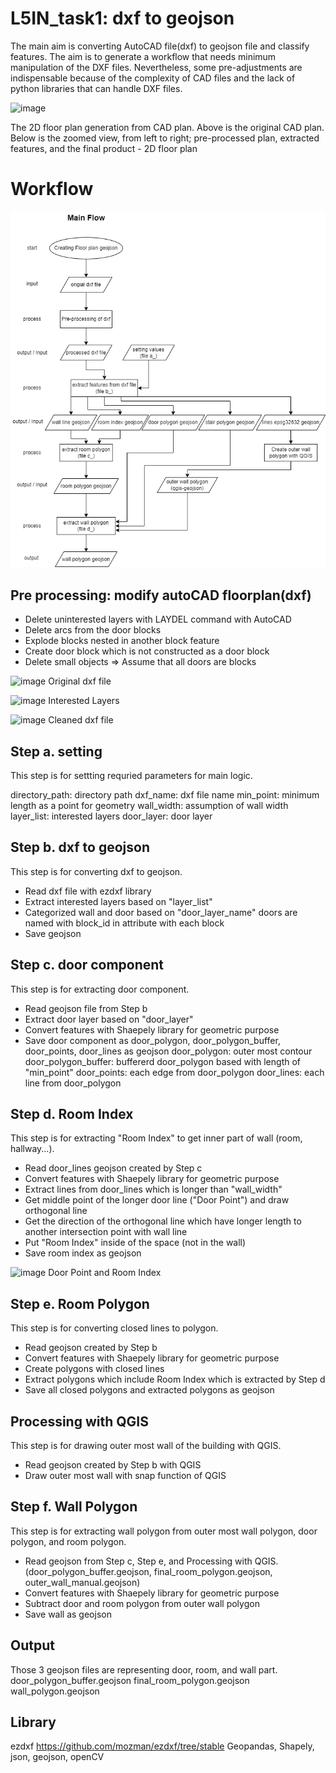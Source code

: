# L5IN_task1: dxf to geojson
 The main aim is converting AutoCAD file(dxf) to geojson file and classify features. The aim is to generate a workflow that needs minimum manipulation of the DXF files. Nevertheless, some pre-adjustments are indispensable because of the complexity of CAD files and the lack of python libraries that can handle DXF files.


![image](https://github.com/chungkang/L5IN_task1/assets/36185863/1efa5a0c-4193-4ebe-8d50-c0e32cd01bb9)

The 2D floor plan generation from CAD plan. Above is the original CAD plan. Below is the zoomed view, from left to right; pre-processed plan, extracted features, and the final product - 2D floor plan

# Workflow
![image](https://github.com/chungkang/L5IN_task1/blob/main/flow_chart.drawio.png)

## Pre processing: modify autoCAD floorplan(dxf)
- Delete uninterested layers with LAYDEL command with AutoCAD
- Delete arcs from the door blocks
- Explode blocks nested in another block feature
- Create door block which is not constructed as a door block
- Delete small objects
  => Assume that all doors are blocks

![image](https://github.com/chungkang/L5IN_task1/assets/36185863/3818d631-f58c-4fcc-a03f-2702cd1899e7)
Original dxf file

![image](https://github.com/chungkang/L5IN_task1/assets/36185863/0e188574-caa7-4a14-8c2e-a9ac26eb0364)
Interested Layers

![image](https://github.com/chungkang/L5IN_task1/assets/36185863/09e4880b-281b-4378-85d7-ebd7ea8ccd86)
Cleaned dxf file


## Step a. setting
This step is for settting requried parameters for main logic.

directory_path: directory path
dxf_name: dxf file name
min_point: minimum length as a point for geometry
wall_width: assumption of wall width
layer_list: interested layers
door_layer: door layer

## Step b. dxf to geojson
This step is for converting dxf to geojson.

- Read dxf file with ezdxf library
- Extract interested layers based on "layer_list"
- Categorized wall and door based on "door_layer_name"
  doors are named with block_id in attribute with each block
- Save geojson

## Step c. door component
This step is for extracting door component.

- Read geojson file from Step b
- Extract door layer based on "door_layer"
- Convert features with Shaepely library for geometric purpose
- Save door component as door_polygon, door_polygon_buffer, door_points, door_lines as geojson
door_polygon: outer most contour
door_polygon_buffer: buffererd door_polygon based with length of "min_point"
door_points: each edge from door_polygon
door_lines: each line from door_polygon

## Step d. Room Index
This step is for extracting "Room Index" to get inner part of wall (room, hallway...).

- Read door_lines geojson created by Step c
- Convert features with Shaepely library for geometric purpose
- Extract lines from door_lines which is longer than "wall_width"
- Get middle point of the longer door line ("Door Point") and draw orthogonal line
- Get the direction of the orthogonal line which have longer length to another intersection point with wall line
- Put "Room Index" inside of the space (not in the wall)
- Save room index as geojson

![image](https://github.com/chungkang/L5IN_task1/assets/36185863/d997d6c8-b9cb-4121-aa7b-108911d1c711)
Door Point and Room Index

## Step e. Room Polygon
This step is for converting closed lines to polygon.

- Read geojson created by Step b
- Convert features with Shaepely library for geometric purpose
- Create polygons with closed lines
- Extract polygons which include Room Index which is extracted by Step d
- Save all closed polygons and extracted polygons as geojson

## Processing with QGIS
This step is for drawing outer most wall of the building with QGIS.

- Read geojson created by Step b with QGIS
- Draw outer most wall with snap function of QGIS

## Step f. Wall Polygon
This step is for extracting wall polygon from outer most wall polygon, door polygon, and room polygon.

- Read geojson from Step c, Step e, and Processing with QGIS. (door_polygon_buffer.geojson, final_room_polygon.geojson, outer_wall_manual.geojson)
- Convert features with Shaepely library for geometric purpose
- Subtract door and room polygon from outer wall polygon
- Save wall as geojson

## Output
Those 3 geojson files are representing door, room, and wall part.
door_polygon_buffer.geojson
final_room_polygon.geojson
wall_polygon.geojson

## Library
ezdxf https://github.com/mozman/ezdxf/tree/stable
Geopandas, Shapely, json, geojson, openCV
